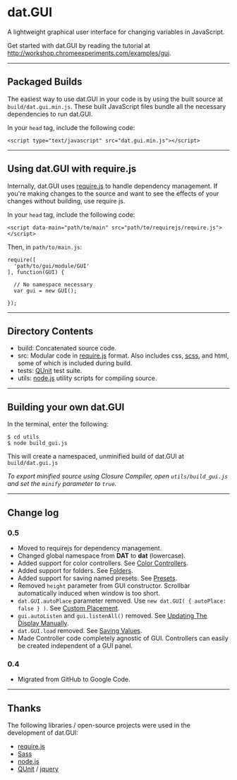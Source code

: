 # dat.GUI #
A lightweight graphical user interface for changing variables in JavaScript.

Get started with dat.GUI by reading the tutorial at http://workshop.chromeexperiments.com/examples/gui.


---


## Packaged Builds ##
The easiest way to use dat.GUI in your code is by using the built source at `build/dat.gui.min.js`. These built JavaScript files bundle all the necessary dependencies to run dat.GUI.

In your `head` tag, include the following code:
```
<script type="text/javascript" src="dat.gui.min.js"></script>
```


---


## Using dat.GUI with require.js ##
Internally, dat.GUI uses [require.js](http://requirejs.org/) to handle dependency management. If you're making changes to the source and want to see the effects of your changes without building, use require js.

In your `head` tag, include the following code:
```
<script data-main="path/to/main" src="path/to/requirejs/require.js"></script>
```

Then, in `path/to/main.js`:
```
require([
  'path/to/gui/module/GUI'
], function(GUI) {

  // No namespace necessary 
  var gui = new GUI();

});
```


---


## Directory Contents ##
  * build: Concatenated source code.
  * src: Modular code in [require.js](http://requirejs.org/) format. Also includes css, [scss](http://sass-lang.com/), and html, some of which is included during build.
  * tests: [QUnit](https://github.com/jquery/qunit) test suite.
  * utils: [node.js](http://nodejs.org/) utility scripts for compiling source.


---


## Building your own dat.GUI ##

In the terminal, enter the following:

```
$ cd utils
$ node build_gui.js
```

This will create a namespaced, unminified build of dat.GUI at `build/dat.gui.js`

_To export minified source using Closure Compiler, open `utils/build_gui.js` and set the `minify` parameter to `true`._


---


## Change log ##

### 0.5 ###
  * Moved to requirejs for dependency management.
  * Changed global namespace from **DAT** to **dat** (lowercase).
  * Added support for color controllers. See [Color Controllers](http://workshop.chromeexperiments.com/examples/gui/#4--Color-Controllers).
  * Added support for folders. See [Folders](http://workshop.chromeexperiments.com/examples/gui/#3--Folders).
  * Added support for saving named presets.  See [Presets](http://workshop.chromeexperiments.com/examples/gui/examples/gui/#6--Presets).
  * Removed `height` parameter from GUI constructor. Scrollbar automatically induced when window is too short.
  * `dat.GUI.autoPlace` parameter removed. Use `new dat.GUI( { autoPlace: false } )`. See [Custom Placement](http://workshop.chromeexperiments.com/examples/gui/#9--Custom-Placement).
  * `gui.autoListen` and `gui.listenAll()` removed. See [Updating The Display Manually](http://workshop.chromeexperiments.com/examples/gui/#11--Updating-the-Display-Manually).
  * `dat.GUI.load` removed. See [Saving Values](http://workshop.chromeexperiments.com/examples/gui/#5--Saving-Values).
  * Made Controller code completely agnostic of GUI. Controllers can easily be created independent of a GUI panel.


### 0.4 ###

  * Migrated from GitHub to Google Code.


---


## Thanks ##
The following libraries / open-source projects were used in the development of dat.GUI:
  * [require.js](http://requirejs.org/)
  * [Sass](http://sass-lang.com/)
  * [node.js](http://nodejs.org/)
  * [QUnit](https://github.com/jquery/qunit) / [jquery](http://jquery.com/)